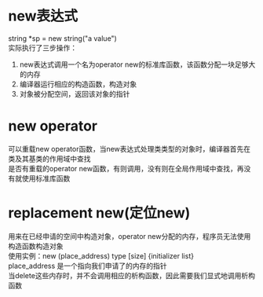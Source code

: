# new表达式<br>
string *sp = new string("a value") <br>
实际执行了三步操作：<br>
1. new表达式调用一个名为operator new的标准库函数，该函数分配一块足够大的内存<br>
2. 编译器运行相应的构造函数，构造对象<br>
3. 对象被分配空间，返回该对象的指针<br>

# new operator<br>
可以重载new operator函数，当new表达式处理类类型的对象时，编译器首先在类及其基类的作用域中查找<br>
是否有重载的operator new函数，有则调用，没有则在全局作用域中查找，再没有就使用标准库函数<br>

# replacement new(定位new)<br>
用来在已经申请的空间中构造对象，operator new分配的内存，程序员无法使用构造函数构造对象<br>
使用实例：new (place_address) type [size] {initializer list}<br>
place_address 是一个指向我们申请了的内存的指针<br>
当delete这些内存时，并不会调用相应的析构函数，因此需要我们显式地调用析构函数
